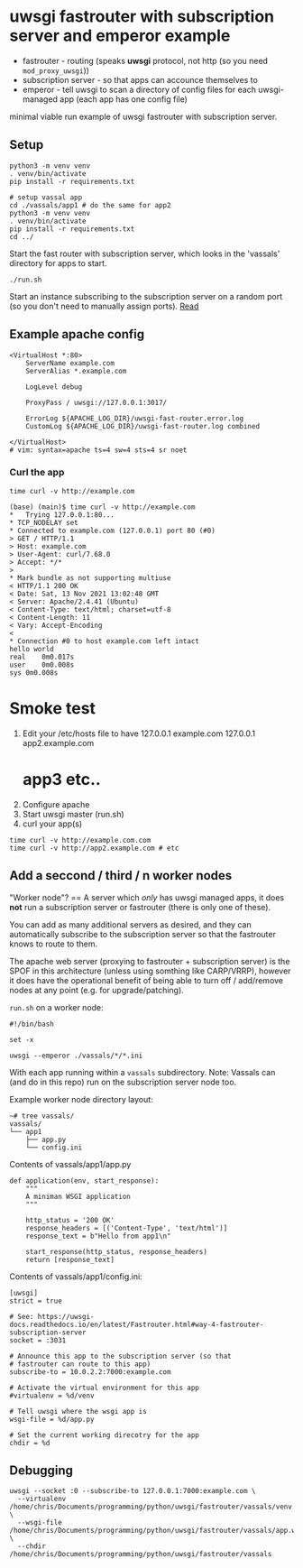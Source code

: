 # uwsgi fastrouter with subscription server and emperor example

- fastrouter - routing (speaks **uwsgi** protocol, not http (so you need `mod_proxy_uwsgi`))
- subscription server - so that apps can accounce themselves to 
- emperor - tell uwsgi to scan a directory of config files for each uwsgi-managed app (each app has one config file)

minimal viable run example of uwsgi fastrouter with
subscription server. 

## Setup 

```
python3 -m venv venv
. venv/bin/activate
pip install -r requirements.txt

# setup vassal app
cd ./vassals/app1 # do the same for app2
python3 -m venv venv
. venv/bin/activate
pip install -r requirements.txt
cd ../
```

Start the fast router with subscription server, which looks in the 'vassals' directory for
apps to start.
```
./run.sh
```

Start an instance subscribing to the subscription server
on a random port (so you don't need to manually assign ports). [Read](https://uwsgi-docs.readthedocs.io/en/latest/Fastrouter.html#way-4-fastrouter-subscription-server)


## Example apache config
```
<VirtualHost *:80>
	ServerName example.com
	ServerAlias *.example.com

	LogLevel debug

	ProxyPass / uwsgi://127.0.0.1:3017/

	ErrorLog ${APACHE_LOG_DIR}/uwsgi-fast-router.error.log
	CustomLog ${APACHE_LOG_DIR}/uwsgi-fast-router.log combined

</VirtualHost>
# vim: syntax=apache ts=4 sw=4 sts=4 sr noet
```

### Curl the app

```
time curl -v http://example.com

(base) (main)$ time curl -v http://example.com
*   Trying 127.0.0.1:80...
* TCP_NODELAY set
* Connected to example.com (127.0.0.1) port 80 (#0)
> GET / HTTP/1.1
> Host: example.com
> User-Agent: curl/7.68.0
> Accept: */*
> 
* Mark bundle as not supporting multiuse
< HTTP/1.1 200 OK
< Date: Sat, 13 Nov 2021 13:02:48 GMT
< Server: Apache/2.4.41 (Ubuntu)
< Content-Type: text/html; charset=utf-8
< Content-Length: 11
< Vary: Accept-Encoding
< 
* Connection #0 to host example.com left intact
hello world
real	0m0.017s
user	0m0.008s
sys	0m0.008s
```

# Smoke test

1. Edit your /etc/hosts file to have
   127.0.0.1 example.com
   127.0.0.1 app2.example.com
   # app3 etc..
2. Configure apache
3. Start uwsgi master (run.sh)
3. curl your app(s)

```
time curl -v http://example.com.com
time curl -v http://app2.example.com # etc
```

## Add a seccond / third / n worker nodes

"Worker node"? == A server which *only* has uwsgi managed 
apps, it does **not** run a subscription server or fastrouter (there is only one of these).

You can add as many additional servers as desired, and
they can automatically subscribe to the subscription server
so that the fastrouter knows to route to them.

The apache web server (proxying to fastrouter + subscription server) is the SPOF in this architecture (unless using somthing like CARP/VRRP), however it does have the operational benefit of being able to turn off / add/remove nodes at any point (e.g. for upgrade/patching).


`run.sh` on a worker node:
```
#!/bin/bash

set -x

uwsgi --emperor ./vassals/*/*.ini
```

With each app running within a `vassals` subdirectory.
Note: Vassals can (and do in this repo) run on the subscription server node too.

Example worker node directory layout:
```
~# tree vassals/
vassals/
└── app1
    ├── app.py
    └── config.ini
```

Contents of vassals/app1/app.py
```
def application(env, start_response):
    """
    A miniman WSGI application
    """

    http_status = '200 OK'
    response_headers = [('Content-Type', 'text/html')]
    response_text = b"Hello from app1\n"

    start_response(http_status, response_headers)
    return [response_text]
```

Contents of vassals/app1/config.ini:
```
[uwsgi]
strict = true

# See: https://uwsgi-docs.readthedocs.io/en/latest/Fastrouter.html#way-4-fastrouter-subscription-server 
socket = :3031

# Announce this app to the subscription server (so that
# fastrouter can route to this app)
subscribe-to = 10.0.2.2:7000:example.com

# Activate the virtual environment for this app
#virtualenv = %d/venv

# Tell uwsgi where the wsgi app is
wsgi-file = %d/app.py

# Set the current working direcotry for the app
chdir = %d
```



## Debugging

```
uwsgi --socket :0 --subscribe-to 127.0.0.1:7000:example.com \
  --virtualenv /home/chris/Documents/programming/python/uwsgi/fastrouter/vassals/venv \
  --wsgi-file /home/chris/Documents/programming/python/uwsgi/fastrouter/vassals/app.wsgi \
  --chdir /home/chris/Documents/programming/python/uwsgi/fastrouter/vassals
```
